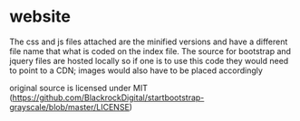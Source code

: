 # website

The css and js files attached are the minified versions and have a different file name that what is coded on the index file.  The source for bootstrap and jquery files are hosted locally so if one is to use this code they would need to point to a CDN; images would also have to be placed accordingly

original source is licensed under MIT (https://github.com/BlackrockDigital/startbootstrap-grayscale/blob/master/LICENSE)


